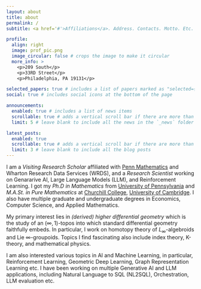 ```yaml
---
layout: about
title: about
permalink: /
subtitle: <a href='#'>Affiliations</a>. Address. Contacts. Motto. Etc.

profile:
  align: right
  image: prof_pic.png
  image_circular: false # crops the image to make it circular
  more_info: >
    <p>209 South</p>
    <p>33RD Street</p>
    <p>Philadelphia, PA 19131</p>

selected_papers: true # includes a list of papers marked as "selected={true}"
social: true # includes social icons at the bottom of the page

announcements:
  enabled: true # includes a list of news items
  scrollable: true # adds a vertical scroll bar if there are more than 3 news items
  limit: 5 # leave blank to include all the news in the `_news` folder

latest_posts:
  enabled: true
  scrollable: true # adds a vertical scroll bar if there are more than 3 new posts items
  limit: 3 # leave blank to include all the blog posts
---
```


<!-- Write your biography here. Tell the world about yourself. Link to your favorite [subreddit](http://reddit.com). You can put a picture in, too. The code is already in, just name your picture `prof_pic.jpg` and put it in the `img/` folder.

Put your address / P.O. box / other info right below your picture. You can also disable any of these elements by editing `profile` property of the YAML header of your `_pages/about.md`. Edit `_bibliography/papers.bib` and Jekyll will render your [publications page](/al-folio/publications/) automatically.

Link to your social media connections, too. This theme is set up to use [Font Awesome icons](https://fontawesome.com/) and [Academicons](https://jpswalsh.github.io/academicons/), like the ones below. Add your Facebook, Twitter, LinkedIn, Google Scholar, or just disable all of them. -->
 I am a *Visiting Research Scholar* affiliated with [Penn Mathematics](https://www.math.upenn.edu) and Wharton Research Data Services (WRDS), and a *Research Scientist* working on Genararive AI, Large Language Models (LLM), and Reinforcement Learning. I got my *Ph.D in Mathematics* from [University of Pennsylvania](https://www.upenn.edu) and *M.A.St. in Pure Mathematics* at [Churchill College](https://www.chu.cam.ac.uk/), [University of Cambridge](https://www.cam.ac.uk). I also have multiple  graduate and undergraduate degrees in Economics, Computer Science, and Applied Mathematics.

 My primary interest lies in *(derived) higher differential geometry* which is the study of an $(\infty,1)$-topos into which standard differential geometry faithfully embeds. In particular, I work on homotopy theory of $L_{\infty}$-algebroids and Lie $\infty$-groupoids. Topics I find fascinating also include index theory, K-theory, and mathematical physics.

 I am also interested various topics in AI and Machine Learning, in particular, Reinforcement Learning, Geometric Deep Learning, Graph Representation Learning etc. I have been working on multiple Generative AI and LLM applications, including Natural Language to SQL (NL2SQL), Orchestration, LLM evaluation etc.